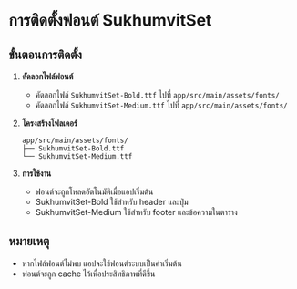 # การติดตั้งฟอนต์ SukhumvitSet

## ขั้นตอนการติดตั้ง

1. **คัดลอกไฟล์ฟอนต์**
   - คัดลอกไฟล์ `SukhumvitSet-Bold.ttf` ไปที่ `app/src/main/assets/fonts/`
   - คัดลอกไฟล์ `SukhumvitSet-Medium.ttf` ไปที่ `app/src/main/assets/fonts/`

2. **โครงสร้างโฟลเดอร์**
   ```
   app/src/main/assets/fonts/
   ├── SukhumvitSet-Bold.ttf
   └── SukhumvitSet-Medium.ttf
   ```

3. **การใช้งาน**
   - ฟอนต์จะถูกโหลดอัตโนมัติเมื่อแอปเริ่มต้น
   - SukhumvitSet-Bold ใช้สำหรับ header และปุ่ม
   - SukhumvitSet-Medium ใช้สำหรับ footer และข้อความในตาราง

## หมายเหตุ
- หากไฟล์ฟอนต์ไม่พบ แอปจะใช้ฟอนต์ระบบเป็นค่าเริ่มต้น
- ฟอนต์จะถูก cache ไว้เพื่อประสิทธิภาพที่ดีขึ้น 